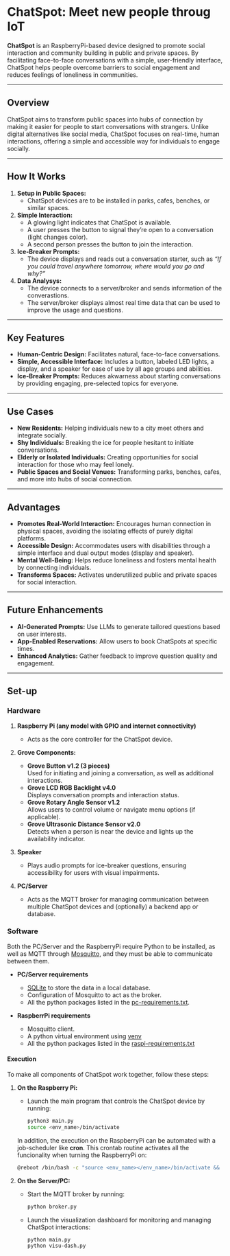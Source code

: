 # ChatSpot: Meet new people throug IoT

**ChatSpot** is an RaspberryPi-based device designed to promote social interaction and community building in public and private spaces. By facilitating face-to-face conversations with a simple, user-friendly interface, ChatSpot helps people overcome barriers to social engagement and reduces feelings of loneliness in communities.

---

## Overview

ChatSpot aims to transform public spaces into hubs of connection by making it easier for people to start conversations with strangers. Unlike digital alternatives like social media, ChatSpot focuses on real-time, human interactions, offering a simple and accessible way for individuals to engage socially.

---

## How It Works

1. **Setup in Public Spaces:**
   - ChatSpot devices are to be installed in parks, cafes, benches, or similar spaces.
2. **Simple Interaction:**
   - A glowing light indicates that ChatSpot is available.
   - A user presses the button to signal they’re open to a conversation (light changes color).
   - A second person presses the button to join the interaction.
3. **Ice-Breaker Prompts:**
   - The device displays and reads out a conversation starter, such as *“If you could travel anywhere tomorrow, where would you go and why?”*
4. **Data Analysys:**
    - The device connects to a server/broker and sends information of the converastions.
    - The server/broker displays almost real time data that can be used to improve the usage and questions.

---

## Key Features

- **Human-Centric Design:** Facilitates natural, face-to-face conversations.
- **Simple, Accessible Interface:** Includes a button, labeled LED lights, a display, and a speaker for ease of use by all age groups and abilities.
- **Ice-Breaker Prompts:** Reduces akwarness about starting conversations by providing engaging, pre-selected topics for everyone.

---

## Use Cases

- **New Residents:** Helping individuals new to a city meet others and integrate socially.
- **Shy Individuals:** Breaking the ice for people hesitant to initiate conversations.
- **Elderly or Isolated Individuals:** Creating opportunities for social interaction for those who may feel lonely.
- **Public Spaces and Social Venues:** Transforming parks, benches, cafes, and more into hubs of social connection.

---

## Advantages

- **Promotes Real-World Interaction:** Encourages human connection in physical spaces, avoiding the isolating effects of purely digital platforms.
- **Accessible Design:** Accommodates users with disabilities through a simple interface and dual output modes (display and speaker).
- **Mental Well-Being:** Helps reduce loneliness and fosters mental health by connecting individuals.
- **Transforms Spaces:** Activates underutilized public and private spaces for social interaction.

---

## Future Enhancements

- **AI-Generated Prompts:** Use LLMs to generate tailored questions based on user interests.
- **App-Enabled Reservations:** Allow users to book ChatSpots at specific times.
- **Enhanced Analytics:** Gather feedback to improve question quality and engagement.

---

## Set-up

### **Hardware**

1. **Raspberry Pi (any model with GPIO and internet connectivity)**
   - Acts as the core controller for the ChatSpot device.

2. **Grove Components:**
   - **Grove Button v1.2 (3 pieces)**  
     Used for initiating and joining a conversation, as well as additional interactions.
   - **Grove LCD RGB Backlight v4.0**  
     Displays conversation prompts and interaction status.
   - **Grove Rotary Angle Sensor v1.2**  
     Allows users to control volume or navigate menu options (if applicable).
   - **Grove Ultrasonic Distance Sensor v2.0**  
     Detects when a person is near the device and lights up the availability indicator.

3. **Speaker**
   - Plays audio prompts for ice-breaker questions, ensuring accessibility for users with visual impairments.

4. **PC/Server**
   - Acts as the MQTT broker for managing communication between multiple ChatSpot devices and (optionally) a backend app or database.

### **Software**

Both the PC/Server and the RaspberryPi require Python to be installed, as well as MQTT through [Mosquitto](https://mosquitto.org/), and they must be able to communicate between them.

- **PC/Server requirements**
  - [SQLite](https://www.sqlite.org/) to store the data in a local database.
  - Configuration of Mosquitto to act as the broker.
  - All the python packages listed in the [pc-requirements.txt](broker/pc-requirements.txt).

- **RaspberrPi requirements**
  - Mosquitto client.
  - A python virtual environment using [venv](https://docs.python.org/es/3/library/venv.html)
  - All the python packages listed in the [raspi-requirements.txt](raspi/raspi-requirements.txt)

#### **Execution**

To make all components of ChatSpot work together, follow these steps:

1. **On the Raspberry Pi:**
   - Launch the main program that controls the ChatSpot device by running:

     ```bash
     python3 main.py  
     source <env_name>/bin/activate
     ```

    In addition, the execution on the RaspberryPi can be automated with a job-scheduler like **cron**. 
    This crontab routine activates all the funcionality when turning the RaspberryPi on:

     ```bash
     @reboot /bin/bash -c "source <env_name></env_name>/bin/activate && cd path/to/the/project && python main.py" >> /path/to/log/folder/ChatSpot-raspi.log 2>&1
     ```

2. **On the Server/PC:**
   - Start the MQTT broker by running:

     ```bash
     python broker.py
     ```

   - Launch the visualization dashboard for monitoring and managing ChatSpot interactions:

     ```bash
     python main.py
     python visu-dash.py
     ```
